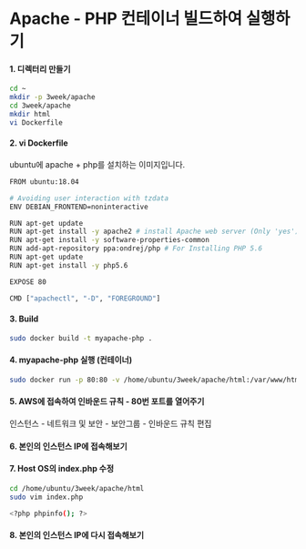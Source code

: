 # Apache - PHP 컨테이너 빌드하여 실행하기



#### 1. 디렉터리 만들기

```bash
cd ~
mkdir -p 3week/apache
cd 3week/apache
mkdir html
vi Dockerfile
```



#### 2. vi Dockerfile

ubuntu에 apache + php를 설치하는 이미지입니다.

```bash
FROM ubuntu:18.04

# Avoiding user interaction with tzdata
ENV DEBIAN_FRONTEND=noninteractive

RUN apt-get update
RUN apt-get install -y apache2 # install Apache web server (Only 'yes')
RUN apt-get install -y software-properties-common
RUN add-apt-repository ppa:ondrej/php # For Installing PHP 5.6
RUN apt-get update
RUN apt-get install -y php5.6

EXPOSE 80

CMD ["apachectl", "-D", "FOREGROUND"]
```



#### 3. Build

```bash
sudo docker build -t myapache-php .
```



#### 4. myapache-php 실행 (컨테이너)

```bash
sudo docker run -p 80:80 -v /home/ubuntu/3week/apache/html:/var/www/html --name mycontainer myapache-php
```



#### 5. AWS에 접속하여 인바운드 규칙 - 80번 포트를 열어주기

인스턴스 - 네트워크 및 보안 - 보안그룹 - 인바운드 규칙 편집



#### 6. 본인의 인스턴스 IP에 접속해보기



#### 7. Host OS의 index.php 수정

```bash
cd /home/ubuntu/3week/apache/html 
sudo vim index.php
```

```bash
<?php phpinfo(); ?>
```



#### 8. 본인의 인스턴스 IP에 다시 접속해보기

